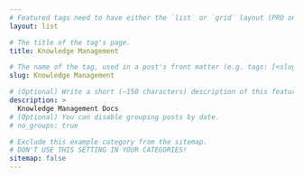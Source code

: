 ```yaml
---
# Featured tags need to have either the `list` or `grid` layout (PRO only).
layout: list

# The title of the tag's page.
title: Knowledge Management

# The name of the tag, used in a post's front matter (e.g. tags: [<slug>]).
slug: Knowledge Management

# (Optional) Write a short (~150 characters) description of this featured tag.
description: >
  Knowledge Management Docs
# (Optional) You can disable grouping posts by date.
# no_groups: true

# Exclude this example category from the sitemap.
# DON'T USE THIS SETTING IN YOUR CATEGORIES!
sitemap: false
---
```


